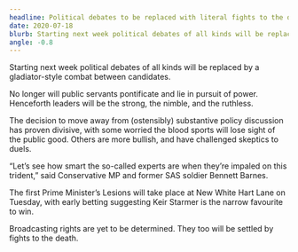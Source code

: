 ```yaml
---
headline: Political debates to be replaced with literal fights to the death
date: 2020-07-18
blurb: Starting next week political debates of all kinds will be replaced by a gladiator-style combat between candidates.
angle: -0.8
---
```


Starting next week political debates of all kinds will be replaced by a gladiator-style combat between candidates.

No longer will public servants pontificate and lie in pursuit of power. Henceforth leaders will be the strong, the nimble, and the ruthless.

The decision to move away from (ostensibly) substantive policy discussion has proven divisive, with some worried the blood sports will lose sight of the public good. Others are more bullish, and have challenged skeptics to duels.

“Let’s see how smart the so-called experts are when they’re impaled on this trident,” said Conservative MP and former SAS soldier Bennett Barnes.

The first Prime Minister’s Lesions will take place at New White Hart Lane on Tuesday, with early betting suggesting Keir Starmer is the narrow favourite to win.

Broadcasting rights are yet to be determined. They too will be settled by fights to the death.

